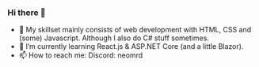 ### Hi there 👋

<!--
**NAJJJB/NAJJJB** is a ✨ _special_ ✨ repository because its `README.md` (this file) appears on your GitHub profile.

Here are some ideas to get you started:
-->
- 🔭 My skillset mainly consists of web development with HTML, CSS and (some) Javascript. Although I also do C# stuff sometimes.
- 🌱 I’m currently learning React.js & ASP.NET Core (and a little Blazor).
- 📫 How to reach me: Discord: neomrd

